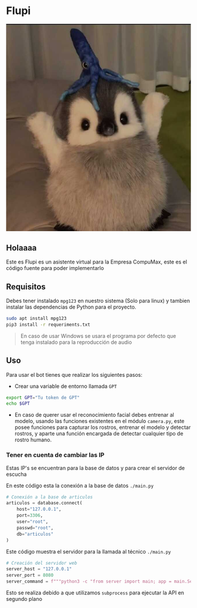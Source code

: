# Flupi

![Flupi icon](me/logo.jpeg)

## Holaaaa

Este es Flupi es un asistente virtual para la Empresa CompuMax, este es el código fuente para poder implementarlo

## Requisitos

Debes tener instalado `mpg123` en nuestro sistema (Solo para linux) y tambien instalar las dependencias de Python para el proyecto.

``` bash
sudo apt install mpg123
pip3 install -r requeriments.txt
```

> En caso de usar Windows se usara el programa por defecto que tenga instalado para la reproducción de audio

## Uso

Para usar el bot tienes que realizar los siguientes pasos:

- Crear una variable de entorno llamada `GPT`

``` bash
export GPT="Tu token de GPT"
echo $GPT
```

- En caso de querer usar el reconocimiento facial debes entrenar al modelo, usando las funciones existentes en el módulo `camera.py`, este posee funciones para capturar los rostros, entrenar el modelo y detectar rostros, y aparte una función encargada de detectar cualquier tipo de rostro humano.

### Tener en cuenta de cambiar las IP

Estas IP's se encuentran para la base de datos y para crear el servidor de escucha

En este código esta la conexión a la base de datos `./main.py`

``` python
# Conexión a la base de articulos
articulos = database.connect(
    host="127.0.0.1",
    port=3306,
    user="root",
    passwd="root",
    db="articulos"
)
```

Este código muestra el servidor para la llamada al técnico `./main.py`

``` python
# Creación del servidor web
server_host = "127.0.0.1"
server_port = 8080
server_command = f"""python3 -c "from server import main; app = main.Servidor(host='{server_host}', port={server_port}); app.start()" """
```

Esto se realiza debido a que utilizamos `subprocess` para ejecutar la API en segundo plano

